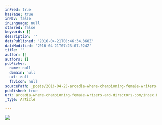 ```yaml
---
inFeed: true
hasPage: true
inNav: false
inLanguage: null
starred: false
keywords: []
description: ''
datePublished: '2016-04-21T08:46:34.368Z'
dateModified: '2016-04-21T07:23:07.024Z'
title: ''
author: []
authors: []
publisher:
  name: null
  domain: null
  url: null
  favicon: null
sourcePath: _posts/2016-04-21-arcadia-where-championing-female-writers-and-directors-com.md
published: true
url: arcadia-where-championing-female-writers-and-directors-com/index.html
_type: Article

---
```

![](https://the-grid-user-content.s3-us-west-2.amazonaws.com/bdbac988-e2a8-469a-81cc-40f4433c2617.png)